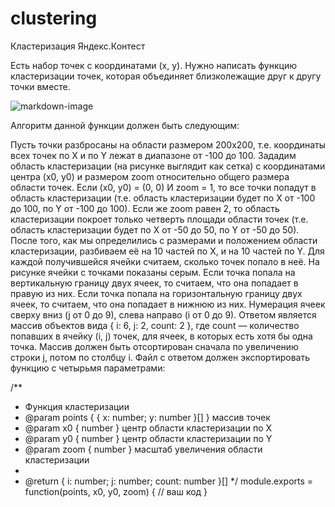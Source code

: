 # clustering
Кластеризация Яндекс.Контест

Есть набор точек с координатами (x, y). Нужно написать функцию кластеризации точек, которая объединяет близколежащие друг к другу точки вместе.


![markdown-image](https://user-images.githubusercontent.com/58570733/225947952-62918265-d940-40ee-b09d-5b02144fb0b0.png)


Алгоритм данной функции должен быть следующим:

Пусть точки разбросаны на области размером 200x200, т.е. координаты всех точек по X и по Y лежат в диапазоне от -100 до 100.
Зададим область кластеризации (на рисунке выглядит как сетка) с координатами центра (x0, y0) и размером zoom относительно общего размера области точек. Если (x0, y0) = (0, 0) И zoom = 1, то все точки попадут в область кластеризации (т.е. область кластеризации будет по X от -100 до 100, по Y от -100 до 100). Если же zoom равен 2, то область кластеризации покроет только четверть площади области точек (т.е. область кластеризации будет по X от -50 до 50, по Y от -50 до 50).
После того, как мы определились с размерами и положением области кластеризации, разбиваем её на 10 частей по X, и на 10 частей по Y.
Для каждой получившейся ячейки считаем, сколько точек попало в неё. На рисунке ячейки с точками показаны серым.
Если точка попала на вертикальную границу двух ячеек, то считаем, что она попадает в правую из них. Если точка попала на горизонтальную границу двух ячеек, то считаем, что она попадает в нижнюю из них.
Нумерация ячеек сверху вниз (j от 0 до 9), слева направо (i от 0 до 9).
Ответом является массив объектов вида { i: 6, j: 2, count: 2 }, где count — количество попавших в ячейку (i, j) точек, для ячеек, в которых есть хотя бы одна точка. Массив должен быть отсортирован сначала по увеличению строки j, потом по столбцу i.
Файл с ответом должен экспортировать функцию с четырьмя параметрами:

/**
 * Функция кластеризации
 * @param points { { x: number; y: number }[] } массив точек
 * @param x0 { number } центр области кластеризации по X
 * @param y0 { number } центр области кластеризации по Y
 * @param zoom { number } масштаб увеличения области кластеризации
 *
 * @return { i: number; j: number; count: number }[]
 */
module.exports = function(points, x0, y0, zoom) {
   // ваш код
}
